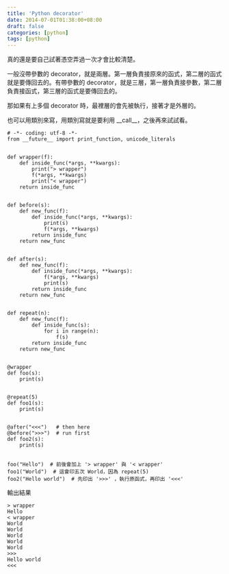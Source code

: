 ```yaml
---
title: 'Python decorator'
date: 2014-07-01T01:38:00+08:00
draft: false
categories: [python]
tags: [python]
---
```

真的還是要自己試著憑空弄過一次才會比較清楚。

一般沒帶參數的 decorator，就是兩層。第一層負責接原來的函式，第二層的函式就是要傳回去的。有帶參數的 decorator，就是三層，第一層負責接參數，第二層負責接函式，第三層的函式是要傳回去的。

那如果有上多個 decorator 時，最裡層的會先被執行，接著才是外層的。

也可以用類別來寫，用類別寫就是要利用 \_\_call\_\_，之後再來試試看。

```
# -*- coding: utf-8 -*-
from __future__ import print_function, unicode_literals


def wrapper(f):
    def inside_func(*args, **kwargs):
        print("> wrapper")
        f(*args, **kwargs)
        print("< wrapper")
    return inside_func


def before(s):
    def new_func(f):
        def inside_func(*args, **kwargs):
            print(s)
            f(*args, **kwargs)
        return inside_func
    return new_func


def after(s):
    def new_func(f):
        def inside_func(*args, **kwargs):
            f(*args, **kwargs)
            print(s)
        return inside_func
    return new_func


def repeat(n):
    def new_func(f):
        def inside_func(s):
            for i in range(n):
                f(s)
        return inside_func
    return new_func


@wrapper
def foo(s):
    print(s)


@repeat(5)
def foo1(s):
    print(s)


@after("<<<")   # then here
@before(">>>")  # run first
def foo2(s):
    print(s)


foo("Hello")  # 前後會加上 '> wrapper' 與 '< wrapper'
foo1("World")  # 這會印五次 World，因為 repeat(5)
foo2("Hello world")  # 先印出 '>>>' ，執行原函式，再印出 '<<<'
```

輸出結果
```
> wrapper
Hello
< wrapper
World
World
World
World
World
>>>
Hello world
<<<
```